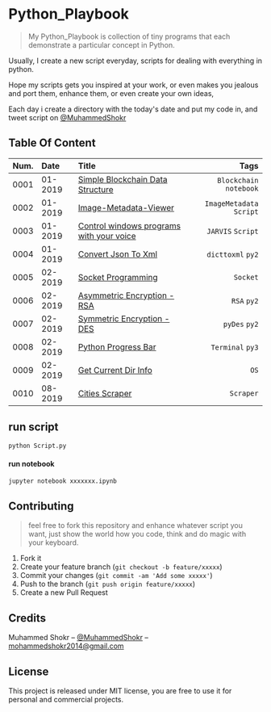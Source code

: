 # Python_Playbook
> My Python_Playbook is collection of tiny programs that each demonstrate a particular concept in Python.

Usually, I create a new script everyday, scripts for dealing with everything in python.

Hope my scripts gets you inspired at your work, or even makes you jealous and port them, enhance them, or even create your own ideas,

Each day i create a directory with the today's date and put my code in, and tweet script on  [@MuhammedShokr](https://twitter.com/MuhammedShokr) 


## Table Of Content

|Num.| Date                     | Title                                                           | Tags                         |
|----|:------------------------ |:--------------------------------------------------------------- | ----------------------------:|
|0001|01-2019| [Simple Blockchain Data Structure](https://git.io/fjH8L)  |`Blockchain` `notebook`|
|0002|01-2019| [Image-Metadata-Viewer](https://git.io/fjH8q)  |`ImageMetadata` `Script`|
|0003|01-2019| [Control windows programs with your voice](https://git.io/fjH8m)  |`JARVIS` `Script`|
|0004|01-2019| [Convert Json To Xml](https://git.io/fjH8Y)  |`dicttoxml` `py2`|
|0005|02-2019| [Socket Programming](https://git.io/fjH8O)  |`Socket` |
|0006|02-2019| [Asymmetric Encryption - RSA](https://git.io/fjH83)  |`RSA` `py2`|
|0007|02-2019| [Symmetric Encryption - DES](https://git.io/fjH8n)  |`pyDes` `py2`|
|0008|02-2019| [Python Progress Bar](https://git.io/fjH8c)  |`Terminal` `py3`|
|0009|02-2019| [Get Current Dir Info](https://git.io/fjH8C)  |`OS` |
|0010|08-2019| [Cities Scraper]()  |`Scraper` |

## run script
```sh
python Script.py
```
#### run notebook
```sh
jupyter notebook xxxxxxx.ipynb
```



## Contributing
> feel free to fork this repository and enhance whatever script you want,
just show the world how you code, think and do magic with your keyboard.

1. Fork it 
2. Create your feature branch (`git checkout -b feature/xxxxx`)
3. Commit your changes (`git commit -am 'Add some xxxxx'`)
4. Push to the branch (`git push origin feature/xxxxx`)
5. Create a new Pull Request


## Credits
Muhammed Shokr – [@MuhammedShokr](https://twitter.com/MuhammedShokr) –  mohammedshokr2014@gmail.com

## License
This project is released under MIT license, you are free to use it for personal and commercial projects.


